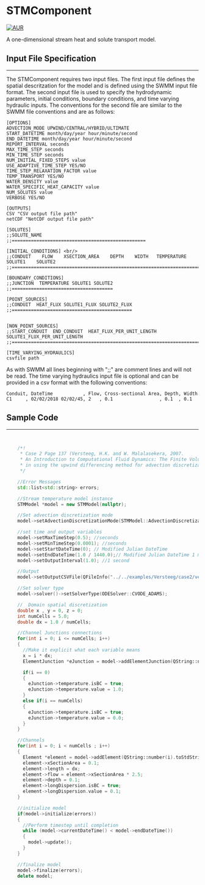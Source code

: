 # STMComponent
[![AUR](https://img.shields.io/aur/license/yaourt.svg)](https://github.com/HydroCouple/STMComponent/blob/master/LICENSE)

A one-dimensional stream heat and solute transport model.

## Input File Specification
---------------------------------------

The STMComponent requires two input files. The first input file defines the spatial descritzation for the model and is defined using the SWMM input file format. The second input file is used to specify the hydrodynamic parameters, initial conditions, boundary conditions, and time varying hydraulic inputs. The conventions for the second file are similar to the SWMM file conventions and are as follows:

```
[OPTIONS]
ADVECTION_MODE UPWIND/CENTRAL/HYBRID/ULTIMATE
START_DATETIME month/day/year hour/minute/second
END_DATETIME month/day/year hour/minute/second
REPORT_INTERVAL seconds
MAX_TIME_STEP seconds
MIN_TIME_STEP seconds
NUM_INITIAL_FIXED_STEPS value
USE_ADAPTIVE_TIME_STEP YES/NO
TIME_STEP_RELAXATION_FACTOR value
TEMP_TRANSPORT YES/NO
WATER_DENSITY value
WATER_SPECIFIC_HEAT_CAPACITY value
NUM_SOLUTES value
VERBOSE YES/NO

[OUTPUTS]
CSV "CSV output file path"
netCDF "NetCDF output file path"

[SOLUTES]
;;SOLUTE_NAME
;;=================================================

[INITIAL_CONDITIONS] <br/>
;;CONDUIT    FLOW    XSECTION_AREA    DEPTH    WIDTH   TEMPERATURE    SOLUTE1    SOLUTE2
;;=======================================================================================

[BOUNDARY_CONDITIONS]
;;JUNCTION  TEMPERATURE SOLUTE1 SOLUTE2
;;=====================================

[POINT_SOURCES]
;;CONDUIT  HEAT_FLUX SOLUTE1_FLUX SOLUTE2_FLUX
;;============================================


[NON_POINT_SOURCES]
;;START_CONDUIT  END_CONDUIT  HEAT_FLUX_PER_UNIT_LENGTH SOLUTE1_FLUX_PER_UNIT_LENGTH
;;==================================================================================

[TIME_VARYING_HYDRAULICS]
csvfile path
```
As with SWMM all lines beginning with ";;" are comment lines and will not be read. The time varying hydraulics input file is optional and can be provided in a csv format with the following conventions:

```
Conduit, DateTime           , Flow, Cross-sectional Area, Depth, Width
C1     , 02/02/2018 02/02/45, 2   , 0.1                 , 0.1  , 0.1
```

## Sample Code
---------------------------------------
``` C++


    /*!
     * Case 2 Page 137 (Versteeg, H.K. and W. Malalasekera, 2007.
     * An Introduction to Computational Fluid Dynamics: The Finite Volume Method. Pearson Education Ltd., Harlow, England; New York.)
     * in using the upwind differencing method for advection discretization.
     */

    //Error Messages
    std::list<std::string> errors;

    //Stream temperature model instance
    STMModel *model = new STMModel(nullptr);

    //Set advection discretization mode
    model->setAdvectionDiscretizationMode(STMModel::AdvectionDiscretizationMode::Upwind);

    //set time and output variables
    model->setMaxTimeStep(0.5); //seconds
    model->setMinTimeStep(0.0001); //seconds
    model->setStartDateTime(0); // Modified Julian DateTime
    model->setEndDateTime(1.0 / 1440.0);// Modified Julian DateTime 1 minute
    model->setOutputInterval(1.0); //1 second

    //Output
    model->setOutputCSVFile(QFileInfo("../../examples/Versteeg/case2/versteegcase2_upwind.csv"));

    //Set solver type
    model->solver()->setSolverType(ODESolver::CVODE_ADAMS);

    //  Domain spatial discretization
    double x , y = 0, z = 0;
    int numCells = 5.0;
    double dx = 1.0 / numCells;

    //Channel Junctions connections
    for(int i = 0; i <= numCells; i++)
    {
      //Make it explicit what each variable means
      x = i * dx;
      ElementJunction *eJunction = model->addElementJunction(QString::number(i).toStdString(), x, y, z);

      if(i == 0)
      {
        eJunction->temperature.isBC = true;
        eJunction->temperature.value = 1.0;
      }
      else if(i == numCells)
      {
        eJunction->temperature.isBC = true;
        eJunction->temperature.value = 0.0;
      }
    }

    //Channels
    for(int i = 0; i < numCells ; i++)
    {
      Element *element = model->addElement(QString::number(i).toStdString(), model->getElementJunction(i), model->getElementJunction(i+1));
      element->xSectionArea = 0.1;
      element->length = dx;
      element->flow = element->xSectionArea * 2.5;
      element->depth = 0.1;
      element->longDispersion.isBC = true;
      element->longDispersion.value = 0.1;
    }

    //initialize model
    if(model->initialize(errors))
    {
      //Perform timestep until completion
      while (model->currentDateTime() < model->endDateTime())
      {
        model->update();
      }
    }

    //finalize model
    model->finalize(errors);
    delete model;

```